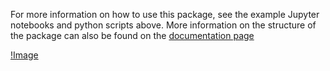 For more information on how to use this package, see the example Jupyter notebooks and python scripts above.  More information on the structure of the package can also be found on the 
[documentation page](http://web.math.ucsb.edu/~atzberg/gmlsnets_docs/html/index.html)

[!Image](z_doc_img/diff_op_2d.png)

